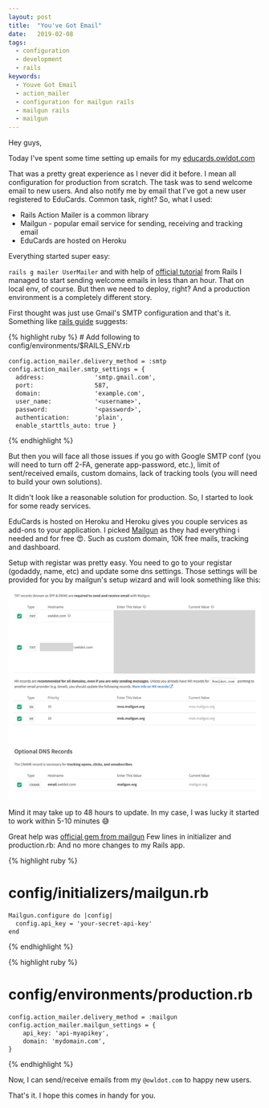```yaml
---
layout: post
title:  "You've Got Email"
date:   2019-02-08 
tags: 
  - configuration 
  - development 
  - rails
keywords:
  - Youve Got Email
  - action_mailer
  - configuration for mailgun rails
  - mailgun rails 
  - mailgun 
---
```


Hey guys,

Today I've spent some time setting up emails for my [educards.owldot.com](educards.owldot.com)

That was a pretty great experience as I never did it before. I mean all configuration for production from scratch.
The task was to send welcome email to new users. And also notify me by email that I've got a new user registered to EduCards. Common task, right? So, what I used:

- Rails Action Mailer is a common library
- Mailgun - popular email service for sending, receiving and tracking email
- EduCards are hosted on Heroku

Everything started super easy:

`rails g mailer UserMailer` and with help of [official tutorial](https://guides.rubyonrails.org/action_mailer_basics.html) from Rails I managed to start sending welcome emails in less than an hour. That on local env, of course.
But then we need to deploy, right? And a production environment is a completely different story.

First thought was just use Gmail's SMTP configuration and that's it. Something like [rails guide](https://guides.rubyonrails.org/action_mailer_basics.html#action-mailer-configuration-for-gmail) suggests:

{% highlight ruby %}
    # Add following to config/environments/$RAILS_ENV.rb
        
    config.action_mailer.delivery_method = :smtp
    config.action_mailer.smtp_settings = {
      address:              'smtp.gmail.com',
      port:                 587,
      domain:               'example.com',
      user_name:            '<username>',
      password:             '<password>',
      authentication:       'plain',
      enable_starttls_auto: true }
{% endhighlight %}

But then you will face all those issues if you go with Google SMTP conf (you will need to turn off 2-FA, generate app-password, etc.), limit of sent/received emails, custom domains, lack of tracking tools (you will need to build your own solutions).

It didn't look like a reasonable solution for production. So, I started to look for some ready services.

EduCards is hosted on Heroku and Heroku gives you couple services as add-ons to your application. I picked [Mailgun](https://www.mailgun.com) as they had everything i needed and for free 😍. Such as custom domain, 10K free mails, tracking and dashboard.

Setup with registar was pretty easy. You need to go to your registar (godaddy, name, etc) and update some dns settings. Those settings will be provided for you by mailgun's setup wizard and will look something like this:

![screenshot](/assets/screen-email.png)

Mind it may take up to 48 hours to update. In my case, I was lucky it started to work within 5-10 minutes 😅

Great help was [official gem from mailgun](https://github.com/mailgun/mailgun-ruby) Few lines in initializer and production.rb: And no more changes to my Rails app.

{% highlight ruby %}
# config/initializers/mailgun.rb

    Mailgun.configure do |config|
      config.api_key = 'your-secret-api-key'
    end
{% endhighlight %}

{% highlight ruby %}
# config/environments/production.rb

    config.action_mailer.delivery_method = :mailgun
    config.action_mailer.mailgun_settings = {
        api_key: 'api-myapikey',
        domain: 'mydomain.com',
    }
{% endhighlight %}

Now, I can send/receive emails from my `@owldot.com` to happy new users.

That's it. I hope this comes in handy for you.

